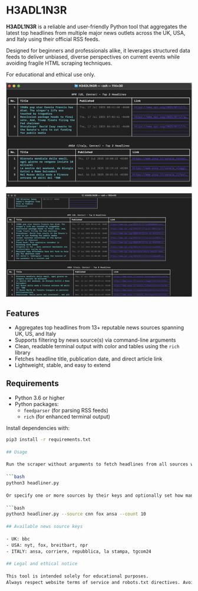 # H3ADL1N3R

**H3ADL1N3R** is a reliable and user-friendly Python tool that aggregates the latest top headlines from multiple major news outlets across the UK, USA, and Italy using their official RSS feeds.

Designed for beginners and professionals alike, it leverages structured data feeds to deliver unbiased, diverse perspectives on current events while avoiding fragile HTML scraping techniques.

For educational and ethical use only.

![Demo screenshot 1](img1.png)

![Demo screenshot 2](img2.png)

## Features

- Aggregates top headlines from 13+ reputable news sources spanning UK, US, and Italy  
- Supports filtering by news source(s) via command-line arguments  
- Clean, readable terminal output with color and tables using the `rich` library  
- Fetches headline title, publication date, and direct article link  
- Lightweight, stable, and easy to extend

## Requirements

- Python 3.6 or higher  
- Python packages:  
  - `feedparser` (for parsing RSS feeds)  
  - `rich` (for enhanced terminal output)  

Install dependencies with:

```bash
pip3 install -r requirements.txt

## Usage

Run the scraper without arguments to fetch headlines from all sources with the default 5 headlines each:

```bash
python3 headliner.py

Or specify one or more sources by their keys and optionally set how many headlines to fetch per source:

```bash
python3 headliner.py --source cnn fox ansa --count 10

## Available news source keys

- UK: bbc
- USA: nyt, fox, breitbart, npr
- ITALY: ansa, corriere, repubblica, la stampa, tgcom24

## Legal and ethical notice

This tool is intended solely for educational purposes. 
Always respect website terms of service and robots.txt directives. Avoid excessive or abusive requests to news servers.
